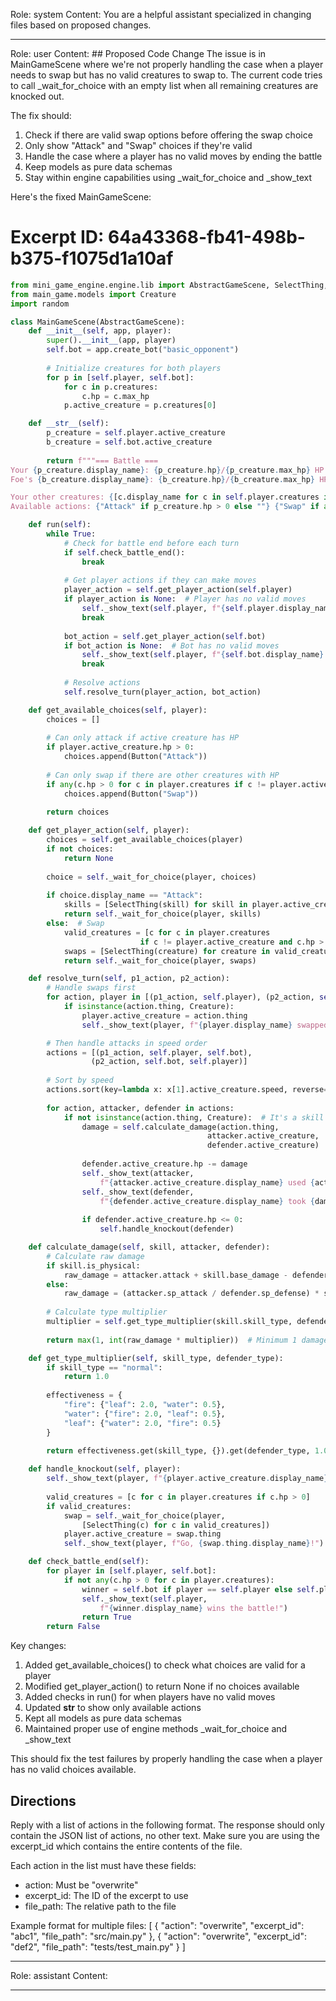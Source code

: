 Role: system
Content: You are a helpful assistant specialized in changing files based on proposed changes.
__________________
Role: user
Content: ## Proposed Code Change
The issue is in MainGameScene where we're not properly handling the case when a player needs to swap but has no valid creatures to swap to. The current code tries to call _wait_for_choice with an empty list when all remaining creatures are knocked out.

The fix should:
1. Check if there are valid swap options before offering the swap choice
2. Only show "Attack" and "Swap" choices if they're valid
3. Handle the case where a player has no valid moves by ending the battle
4. Keep models as pure data schemas
5. Stay within engine capabilities using _wait_for_choice and _show_text

Here's the fixed MainGameScene:

# Excerpt ID: 64a43368-fb41-498b-b375-f1075d1a10af
```python main_game/scenes/main_game_scene.py
from mini_game_engine.engine.lib import AbstractGameScene, SelectThing, Button
from main_game.models import Creature
import random

class MainGameScene(AbstractGameScene):
    def __init__(self, app, player):
        super().__init__(app, player)
        self.bot = app.create_bot("basic_opponent")
        
        # Initialize creatures for both players
        for p in [self.player, self.bot]:
            for c in p.creatures:
                c.hp = c.max_hp
            p.active_creature = p.creatures[0]

    def __str__(self):
        p_creature = self.player.active_creature
        b_creature = self.bot.active_creature
        
        return f"""=== Battle ===
Your {p_creature.display_name}: {p_creature.hp}/{p_creature.max_hp} HP
Foe's {b_creature.display_name}: {b_creature.hp}/{b_creature.max_hp} HP

Your other creatures: {[c.display_name for c in self.player.creatures if c != p_creature and c.hp > 0]}
Available actions: {"Attack" if p_creature.hp > 0 else ""} {"Swap" if any(c.hp > 0 for c in self.player.creatures if c != p_creature) else ""}"""

    def run(self):
        while True:
            # Check for battle end before each turn
            if self.check_battle_end():
                break
                
            # Get player actions if they can make moves
            player_action = self.get_player_action(self.player)
            if player_action is None:  # Player has no valid moves
                self._show_text(self.player, f"{self.player.display_name} has no valid moves!")
                break
                
            bot_action = self.get_player_action(self.bot)
            if bot_action is None:  # Bot has no valid moves
                self._show_text(self.player, f"{self.bot.display_name} has no valid moves!")
                break
            
            # Resolve actions
            self.resolve_turn(player_action, bot_action)

    def get_available_choices(self, player):
        choices = []
        
        # Can only attack if active creature has HP
        if player.active_creature.hp > 0:
            choices.append(Button("Attack"))
            
        # Can only swap if there are other creatures with HP
        if any(c.hp > 0 for c in player.creatures if c != player.active_creature):
            choices.append(Button("Swap"))
            
        return choices

    def get_player_action(self, player):
        choices = self.get_available_choices(player)
        if not choices:
            return None
            
        choice = self._wait_for_choice(player, choices)
        
        if choice.display_name == "Attack":
            skills = [SelectThing(skill) for skill in player.active_creature.skills]
            return self._wait_for_choice(player, skills)
        else:  # Swap
            valid_creatures = [c for c in player.creatures 
                             if c != player.active_creature and c.hp > 0]
            swaps = [SelectThing(creature) for creature in valid_creatures]
            return self._wait_for_choice(player, swaps)

    def resolve_turn(self, p1_action, p2_action):
        # Handle swaps first
        for action, player in [(p1_action, self.player), (p2_action, self.bot)]:
            if isinstance(action.thing, Creature):
                player.active_creature = action.thing
                self._show_text(player, f"{player.display_name} swapped to {action.thing.display_name}!")

        # Then handle attacks in speed order
        actions = [(p1_action, self.player, self.bot), 
                  (p2_action, self.bot, self.player)]
        
        # Sort by speed
        actions.sort(key=lambda x: x[1].active_creature.speed, reverse=True)
        
        for action, attacker, defender in actions:
            if not isinstance(action.thing, Creature):  # It's a skill
                damage = self.calculate_damage(action.thing, 
                                            attacker.active_creature,
                                            defender.active_creature)
                                            
                defender.active_creature.hp -= damage
                self._show_text(attacker, 
                    f"{attacker.active_creature.display_name} used {action.thing.display_name}!")
                self._show_text(defender,
                    f"{defender.active_creature.display_name} took {damage} damage!")
                
                if defender.active_creature.hp <= 0:
                    self.handle_knockout(defender)

    def calculate_damage(self, skill, attacker, defender):
        # Calculate raw damage
        if skill.is_physical:
            raw_damage = attacker.attack + skill.base_damage - defender.defense
        else:
            raw_damage = (attacker.sp_attack / defender.sp_defense) * skill.base_damage
            
        # Calculate type multiplier
        multiplier = self.get_type_multiplier(skill.skill_type, defender.creature_type)
        
        return max(1, int(raw_damage * multiplier))  # Minimum 1 damage

    def get_type_multiplier(self, skill_type, defender_type):
        if skill_type == "normal":
            return 1.0
            
        effectiveness = {
            "fire": {"leaf": 2.0, "water": 0.5},
            "water": {"fire": 2.0, "leaf": 0.5},
            "leaf": {"water": 2.0, "fire": 0.5}
        }
        
        return effectiveness.get(skill_type, {}).get(defender_type, 1.0)

    def handle_knockout(self, player):
        self._show_text(player, f"{player.active_creature.display_name} was knocked out!")
        
        valid_creatures = [c for c in player.creatures if c.hp > 0]
        if valid_creatures:
            swap = self._wait_for_choice(player,
                [SelectThing(c) for c in valid_creatures])
            player.active_creature = swap.thing
            self._show_text(player, f"Go, {swap.thing.display_name}!")

    def check_battle_end(self):
        for player in [self.player, self.bot]:
            if not any(c.hp > 0 for c in player.creatures):
                winner = self.bot if player == self.player else self.player
                self._show_text(self.player, 
                    f"{winner.display_name} wins the battle!")
                return True
        return False
```

Key changes:
1. Added get_available_choices() to check what choices are valid for a player
2. Modified get_player_action() to return None if no choices available
3. Added checks in run() for when players have no valid moves
4. Updated __str__ to show only available actions
5. Kept all models as pure data schemas
6. Maintained proper use of engine methods _wait_for_choice and _show_text

This should fix the test failures by properly handling the case when a player has no valid choices available.

## Directions
Reply with a list of actions in the following format. The response should only contain the JSON list of actions, no other text.
Make sure you are using the excerpt_id which contains the entire contents of the file.

Each action in the list must have these fields:
- action: Must be "overwrite"
- excerpt_id: The ID of the excerpt to use
- file_path: The relative path to the file

Example format for multiple files:
[
    {
        "action": "overwrite",
        "excerpt_id": "abc1",
        "file_path": "src/main.py"
    },
    {
        "action": "overwrite",
        "excerpt_id": "def2",
        "file_path": "tests/test_main.py"
    }
]
__________________
Role: assistant
Content: 
__________________
